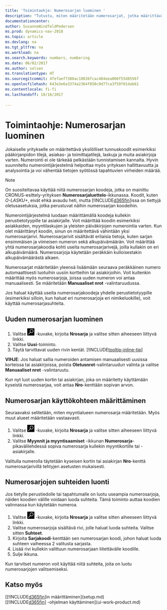 ```yaml
---
title: 'Toimintaohje: Numerosarjan luominen '
description: "Tutustu, miten määritetään numerosarjat, jotka määrittävät yksilölliset tunnuskoodit Dynamics NAV -ohjelman tileille ja asiakirjoille."
documentationcenter: 
author: SusanneWindfeldPedersen
ms.prod: dynamics-nav-2018
ms.topic: article
ms.devlang: na
ms.tgt_pltfrm: na
ms.workload: na
ms.search.keywords: numbers, numbering
ms.date: 06/02/2017
ms.author: solsen
ms.translationtype: HT
ms.sourcegitcommit: 4fefaef7380ac10836fcac404eea006f55d8556f
ms.openlocfilehash: 643e3e6a3374a2364f850c9d77ca3f59f01dab61
ms.contentlocale: fi-fi
ms.lasthandoff: 10/16/2017

---
```

# <a name="how-to-create-number-series"></a>Toimintaohje: Numerosarjan luominen
Jokaiselle yritykselle on määritettävä yksilölliset tunnuskoodit esimerkiksi pääkirjanpidon tilejä, asiakas- ja toimittajatilejä, laskuja ja muita asiakirjoja varten. Numerointi ei ole tärkeää pelkästään tunnistamisen kannalta. Hyvin suunniteltu numerointijärjestelmä helpottaa myös yrityksen hallittavuutta ja analysointia ja voi vähentää tietojen syötössä tapahtuvien virheiden määrää.

> [!NOTE]  
>   On suositeltavaa käyttää niitä numerosarjan koodeja, jotka on mainittu CRONUS-esittely-yrityksen **Numerosarjaluettelo**-ikkunassa. Koodit, kuten *O-LASKU+*, eivät ehkä avaudu heti, mutta [!INCLUDE[d365fin](includes/d365fin_md.md)]issa on tiettyjä oletusasetuksia, jotka perustuvat näihin numerosarjan koodeihin.

Numerointijärjestelmä luodaan määrittämällä koodeja kullekin perustietotyypille tai asiakirjalle. Voit määrittää koodin esimerkiksi asiakkaiden, myyntilaskujen ja yleisten päiväkirjojen numerointia varten. Kun olet määrittänyt koodin, sinun on määritettävä vähintään yksi numerosarjarivi. Numerosarjarivit sisältävät erilaisia tietoja, kuten sarjan ensimmäisen ja viimeisen numeron sekä alkupäivämäärän. Voit määrittää yhtä numerosarjakoodia kohti useita numerosarjarivejä, joilla kullakin on eri alkupäivämäärä. Numerosarjoja käytetään peräkkäin kulloisestakin alkupäivämäärästä alkaen.

Numerosarjat määritetään yleensä lisäämään seuraava peräkkäinen numero automaattisesti luotuihin uusiin kortteihin tai asiakirjoihin. Voit kuitenkin määrittää myös numerosarjoja, joissa uuden numeron voi antaa manuaalisesti. Se määritetään **Manuaaliset nrot** -valintaruudussa.

Jos haluat käyttää useita numerosarjakoodeja yhdelle perustietotyypille (esimerkiksi silloin, kun haluat eri numerosarjoja eri nimikeluokille), voit käyttää numerosarjasuhteita.

## <a name="to-create-a-new-number-series"></a>Uuden numerosarjan luominen
1. Valitse ![Etsi sivu tai raportti](media/ui-search/search_small.png "Etsi sivu tai raportti -kuvake") -kuvake, kirjoita **Nrosarja** ja valitse sitten aiheeseen liittyvä linkki.
2. Valitse **Uusi**-toiminto.
3. Täytä tarvittavat uuden rivin kentät. [!INCLUDE[tooltip-inline-tip](includes/tooltip-inline-tip_md.md)]

**VIHJE**: Jos haluat sallia numeroiden antamisen manuaalisesti uusissa korteissa tai asiakirjoissa, poista **Oletusnrot**-valintaruudun valinta ja valitse **Manuaaliset nrot** -valintaruutu.

Kun nyt luot uuden kortin tai asiakirjan, joka on määritetty käyttämään kyseistä numerosarjaa, voit antaa **Nro**-kenttään sopivan arvon.  

## <a name="to-set-up-where-a-number-series-is-used"></a>Numerosarjan käyttökohteen määrittäminen
Seuraavaksi selitetään, miten myyntialueen numerosarja määritetään. Myös muut alueet määritetään vastaavasti.
1. Valitse ![Etsi sivu tai raportti](media/ui-search/search_small.png "Etsi sivu tai raportti -kuvake") -kuvake, kirjoita **Nrosarja** ja valitse sitten aiheeseen liittyvä linkki.
2. Valitse **Myynnit ja myyntisaamiset** -ikkunan **Numerosarja**-pikavälilehdessä sopiva numerosarja kullekin myyntikortille tai -asiakirjalle.

Valitulla numerolla täytetään kyseisen kortin tai asiakirjan **Nro**-kenttä numerosarjarivillä tehtyjen asetusten mukaisesti.

## <a name="to-create-relationships-between-number-series"></a>Numerosarjojen suhteiden luonti
Jos tietylle perustiedolle tai tapahtumalle on luotu useampia numerosarjoja, näiden koodien välille voidaan luoda suhteita. Tämä toiminto auttaa koodien valinnassa kun käytetään numeroa.

1. Valitse ![Etsi sivu tai raportti](media/ui-search/search_small.png "Etsi sivu tai raportti -kuvake") -kuvake, kirjoita **Nrosarja** ja valitse sitten aiheeseen liittyvä linkki.
2. Valitse numerosarjoja sisältävä rivi, jolle haluat luoda suhteita. Valitse sitten **Suhteet**.
3. Kirjoita **Sarjakoodi**-kenttään sen numerosarjan koodi, johon haluat luoda suhteen vaiheessa 2 valitusta sarjasta.
4. Lisää rivi kullekin valittuun numerosarjaan liitettävälle koodille.
5. Sulje ikkuna.

Kun tarvitset numeron voit käyttää niitä suhteita, joita on luotu numerosarjojen valitsemiseksi.

## <a name="see-also"></a>Katso myös
[[!INCLUDE[d365fin](includes/d365fin_md.md)]in määrittäminen](setup.md)  
[[!INCLUDE[d365fin](includes/d365fin_md.md)] -ohjelman käyttäminen](ui-work-product.md)  

